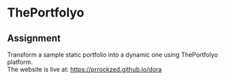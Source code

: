 # ThePortfolyo

## Assignment

Transform a sample static portfolio into a dynamic one using ThePortfolyo platform.
<br/>
The website is live at: https://prrockzed.github.io/dora
